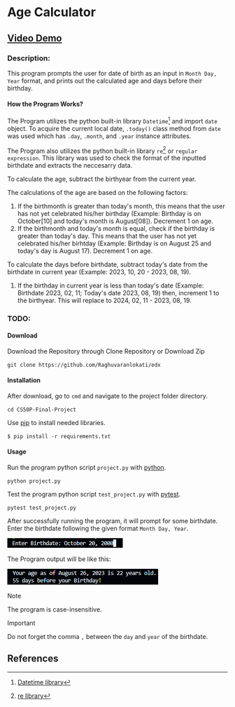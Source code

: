 # Age Calculator
## [Video Demo](https://youtu.be/suFbsJLzZP4)
### Description:
This program prompts the user for date of birth as an input in `Month Day, Year` format, and prints out the calculated age and days before their birthday. 

#### How the Program Works?
The Program utilizes the python built-in library `Datetime`[^1] and import `date` object. 
To acquire the current local date, `.today()` class method from `date` was used which has `.day`, `.month`, and `.year` instance attributes.

The Program also utilizes the python built-in library `re`[^2] or `regular expression`. This library was used to check the format of the inputted birthdate and extracts the neccesarry data.

To calculate the age, subtract the birthyear from the current year.

The calculations of the age are based on the following factors:
1. If the birthmonth is greater than today's month, this means that the user has not yet celebrated his/her birthday (Example: Birthday is on October[10] and today's month is August[08]). Decrement 1 on age.
2. If the birthmonth and today's month is equal, check if the birthday is greater than today's day. This means that the user has not yet celebrated his/her birhtday (Example: Birthday is on August 25 and today's day is August 17). Decrement 1 on age.

To calculate the days before birthdate, subtract today's date from the birthdate in current year (Example: 2023, 10, 20 - 2023, 08, 19).
1. If the birthday in current year is less than today's date (Example: Birthdate 2023, 02, 11; Today's date 2023, 08, 19) then, increment 1 to the birthyear. This will replace to 2024, 02, 11 - 2023, 08, 19.

### TODO:
#### Download
Download the Repository through Clone Repository or Download Zip
```
git clone https://github.com/Raghuvaranlokati/edx
```
#### Installation
After download, go to `cmd` and navigate to the project folder directory.
```
cd CS50P-Final-Project
``` 
Use [pip](https://pip.pypa.io/en/stable/) to install needed libraries.
```
$ pip install -r requirements.txt
```
#### Usage
Run the program python script `project.py` with [python](https://www.python.org/).
```
python project.py
```
Test the program python script `test_project.py` with [pytest](https://docs.pytest.org/en/7.2.x/).
```
pytest test_project.py
```
After successfully running the program, it will prompt for some birthdate.
Enter the birthdate following the given format `Month Day, Year`. 

![Input Image](https://github.com/clarencesarmiento/CS50P-Final-Project/blob/738ffa4379188b0a995cad04fe61cf7382df57c7/Images/Sample%20Input.png)

The Program output will be like this:

![Output Image](https://github.com/clarencesarmiento/CS50P-Final-Project/blob/738ffa4379188b0a995cad04fe61cf7382df57c7/Images/Sample%20Output.png)

>[!NOTE]
>The program is case-insensitive.

>[!IMPORTANT]
>Do not forget the comma `,` between the `day` and `year` of the birthdate.


## References
[^1]: [Datetime library](https://docs.python.org/3/library/datetime.html)
[^2]: [re library](https://docs.python.org/3/library/re.html)
